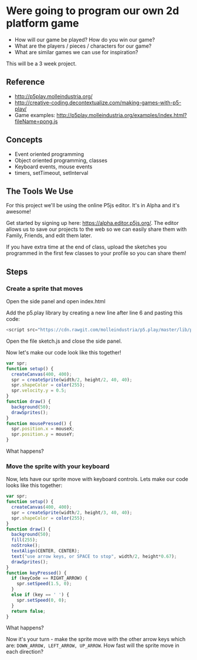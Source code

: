 # Were going to program our own 2d platform game

- How will our game be played? How do you win our game?
- What are the players / pieces / characters for our game? 
- What are similar games we can use for inspiration? 

This will be a 3 week project. 

## Reference 

- http://p5play.molleindustria.org/
- http://creative-coding.decontextualize.com/making-games-with-p5-play/
- Game examples: http://p5play.molleindustria.org/examples/index.html?fileName=pong.js

## Concepts 

- Event oriented programming
- Object oriented programming, classes  
- Keyboard events, mouse events 
- timers, setTimeout, setInterval 

## The Tools We Use 

For this project we'll be using the online P5js editor. It's in Alpha and it's awesome! 

Get started by signing up here: https://alpha.editor.p5js.org/. The editor allows us to save our projects to the web so we can easily share them with Family, Friends, and edit them later. 

If you have extra time at the end of class, upload the sketches you programmed in the first few classes to your profile so you can share them!

## Steps 

### Create a sprite that moves 

Open the side panel and open index.html

Add the p5.play library by creating a new line after line 6 and pasting this code: 

```javascript
<script src="https://cdn.rawgit.com/molleindustria/p5.play/master/lib/p5.play.js"></script>
```

Open the file sketch.js and close the side panel.  

Now let's make our code look like this together! 

```javascript
var spr;
function setup() {
  createCanvas(400, 400);
  spr = createSprite(width/2, height/2, 40, 40);
  spr.shapeColor = color(255);
  spr.velocity.y = 0.5;
}
function draw() {
  background(50);
  drawSprites();
}
function mousePressed() {
  spr.position.x = mouseX;
  spr.position.y = mouseY;
}
```

What happens? 

### Move the sprite with your keyboard

Now, lets have our sprite move with keyboard controls. Lets make our code looks like this together: 

```javascript
var spr;
function setup() {
  createCanvas(400, 400);
  spr = createSprite(width/2, height/3, 40, 40);
  spr.shapeColor = color(255);
}
function draw() {
  background(50);
  fill(255);
  noStroke();
  textAlign(CENTER, CENTER);
  text("use arrow keys, or SPACE to stop", width/2, height*0.67);
  drawSprites();
}
function keyPressed() {
  if (keyCode == RIGHT_ARROW) {
    spr.setSpeed(1.5, 0);
  }
  else if (key == ' ') {
    spr.setSpeed(0, 0);
  }
  return false;
}
```

What happens? 

Now it's your turn - make the sprite move with the other arrow keys which are: `DOWN_ARROW, LEFT_ARROW, UP_ARROW`. How fast will the sprite move in each direction? 

